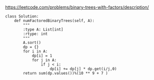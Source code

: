 <https://leetcode.com/problems/binary-trees-with-factors/description/>
```
class Solution:
    def numFactoredBinaryTrees(self, A):
        """
        :type A: List[int]
        :rtype: int
        """
        A.sort()
        dp = {}
        for i in A:
            dp[i] = 1
            for j in A:
                if j < i:
                    dp[i] += dp[j] * dp.get(i/j,0)
        return sum(dp.values())%(10 ** 9 + 7 )
        
        
```
